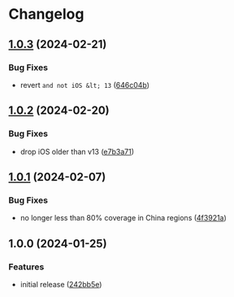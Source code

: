 # Changelog

## [1.0.3](https://github.com/sanity-io/browserslist-config/compare/v1.0.2...v1.0.3) (2024-02-21)

### Bug Fixes

- revert `and not iOS &lt; 13` ([646c04b](https://github.com/sanity-io/browserslist-config/commit/646c04bcc4dd0222b2d7a777a83047529c0e644a))

## [1.0.2](https://github.com/sanity-io/browserslist-config/compare/v1.0.1...v1.0.2) (2024-02-20)

### Bug Fixes

- drop iOS older than v13 ([e7b3a71](https://github.com/sanity-io/browserslist-config/commit/e7b3a71f591ed654b5f79a426fa1e5e35df2f6d3))

## [1.0.1](https://github.com/sanity-io/browserslist-config/compare/v1.0.0...v1.0.1) (2024-02-07)

### Bug Fixes

- no longer less than 80% coverage in China regions ([4f3921a](https://github.com/sanity-io/browserslist-config/commit/4f3921ae2d8f52c9d54c1f1efb3dda5922a08904))

## 1.0.0 (2024-01-25)

### Features

- initial release ([242bb5e](https://github.com/sanity-io/browserslist-config/commit/242bb5ee7bbe8d260dc49c7d34b0b1f0d2a1df18))
